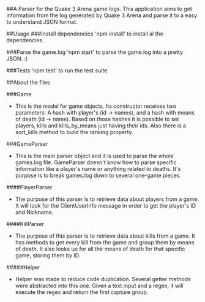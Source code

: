 ##A Parser for the Quake 3 Arena game logs.
This application aims to get information from the log generated by Quake 3 Arena and parse it to a easy to understand JSON format.

##Usage
###Install dependencies
'npm install' to install al the dependencies.

###Parse the game.log
'npm start' to parse the game.log into a pretty JSON. :)

###Tests
'npm test' to run the test suite


##About the files

###Game
- This is the model for game objects. Its constructor receives two parameters: A hash with player's (id -> names), and a hash with means of death (id -> name). Based on those hashes it is possible to set players, kills and kills_by_means just having their ids. Also there is a sort_kills method to build the ranking property.

###GameParser
- This is the main parser object and it is used to parse the whole games.log file. GameParser doesn't know how to parse specific information like a player's name or anything related to deaths. It's purpose is to break games.log down to several one-game pieces.

####PlayerParser
- The purpose of this parser is to retrieve data about players from a game. It will look for the ClientUserInfo message in order to get the player's ID and Nickname.

####KillParser
- The purpose of this parser is to retrieve data about kills from a game. It has methods to get every kill from the game and group them by means of death. It also looks up for all the means of death for that specific game, storing them by ID.

#####Helper
- Helper was made to reduce code duplication. Several getter methods were abstracted into this one. Given a text input and a regex, it will execute the regex and return the first capture group.
